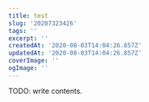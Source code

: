 ```yaml
---
title: test
slug: '20207323426'
tags: ''
excerpt: ''
createdAt: '2020-08-03T14:04:26.857Z'
updatedAt: '2020-08-03T14:04:26.857Z'
coverImage: ''
ogImage: ''
---
```

TODO: write contents.
